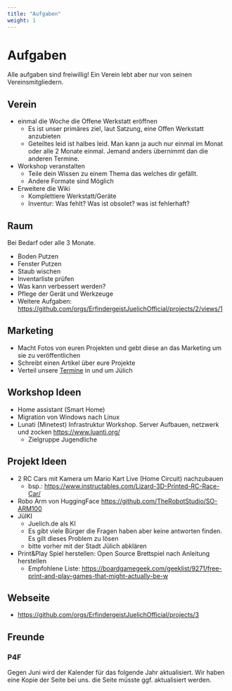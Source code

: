 ```yaml
---
title: "Aufgaben"
weight: 1
---
```


# Aufgaben

Alle aufgaben sind freiwillig! Ein Verein lebt aber nur von seinen Vereinsmitgliedern.

## Verein

- einmal die Woche die Offene Werkstatt eröffnen
  - Es ist unser primäres ziel, laut Satzung, eine Offen Werkstatt anzubieten
  - Geteiltes leid ist halbes leid. Man kann ja auch nur einmal im Monat oder alle 2 Monate einmal. Jemand anders übernimmt dan die anderen Termine.
- Workshop veranstalten
  - Teile dein Wissen zu einem Thema das welches dir gefällt.
  - Andere Formate sind Möglich
- Erweitere die Wiki
  - Komplettiere Werkstatt/Geräte
  - Inventur: Was fehlt? Was ist obsolet? was ist fehlerhaft?

## Raum

Bei Bedarf oder alle 3 Monate.

- Boden Putzen
- Fenster Putzen
- Staub wischen
- Inventarliste prüfen
- Was kann verbessert werden?
- Pflege der Gerät und Werkzeuge
- Weitere Aufgaben: https://github.com/orgs/ErfindergeistJuelichOfficial/projects/2/views/1

## Marketing

- Macht Fotos von euren Projekten und gebt diese an das Marketing um sie zu veröffentlichen
- Schreibt einen Artikel über eure Projekte
- Verteil unsere [Termine](https://termine.erfindergeist.org/) in und um Jülich

## Workshop Ideen

- Home assistant (Smart Home)
- Migration von Windows nach Linux
- Lunati (Minetest) Infrastruktur Workshop. Server Aufbauen, netzwerk und zocken https://www.luanti.org/
  - Zielgruppe Jugendliche

## Projekt Ideen

- 2 RC Cars mit Kamera um Mario Kart Live (Home Circuit) nachzubauen
  - bsp.: https://www.instructables.com/Lizard-3D-Printed-RC-Race-Car/
- Robo Arm von HuggingFace https://github.com/TheRobotStudio/SO-ARM100
- JülKI
  - Juelich.de als KI
  - Es gibt viele Bürger die Fragen haben aber keine antworten finden. Es gilt dieses Problem zu lösen
  - bitte vorher mit der Stadt Jülich abklären
- Print&Play Spiel herstellen: Open Source Brettspiel nach Anleitung herstellen
  - Empfohlene Liste: https://boardgamegeek.com/geeklist/9271/free-print-and-play-games-that-might-actually-be-w

## Webseite

- https://github.com/orgs/ErfindergeistJuelichOfficial/projects/3

## Freunde

### P4F

Gegen Juni wird der Kalender für das folgende Jahr aktualisiert.
Wir haben eine Kopie der Seite bei uns. die Seite müsste ggf. aktualisiert werden.
